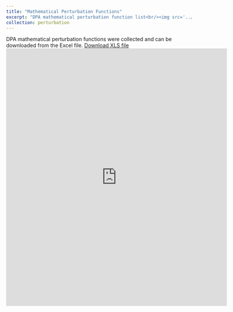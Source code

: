 ```yaml
---
title: "Mathematical Perturbation Functions"
excerpt: "DPA mathematical perturbation function list<br/><img src='../images/mathematical_perturbations.png'>"
collection: perturbation
---
```


DPA mathematical perturbation functions were collected and can be downloaded from the Excel file.
[Download XLS file](https://github.com/phoenixml/roadmap.github.io/blob/master/files/DPA_driven_by_Mathematical_function.xlsx?raw=true)
<embed src="https://phoenixml.github.io/roadmap.github.io/files/List_of_Data_Poisoning_Attacks_Driven_By_Mathematical_Function.pdf" width="600" height="700" type="application/pdf" />
